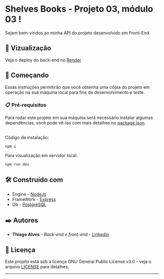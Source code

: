 # Shelves Books - Projeto 03, módulo 03 !

Sejam bem-vindos ao minha API do projeto desenvolvido em Front-End. <br>

## 👀 Vizualização

Veja o deploy do back-end no [Render](https://api-shelves-books.onrender.com/books/api-docs/)

## 🚀 Começando

Essas instruções permitirão que você obtenha uma cópia do projeto em operação na sua máquina local para fins de desenvolvimento e teste.


### 📋 Pré-requisitos

Para rodar este projeto em sua máquina será necessário instalar algumas dependências, você pode vê-las com mais detalhes no [package.json](https://github.com/mthiagoalves/Api-Books/blob/master/package.json). <br><br>

Código de instalação:

```
npm i 
```
Para visualização em servidor local:
```
npm run dev
```


## 🛠️ Construído com

* Engine - [NodeJs](https://nodejs.org/en/docs/)
* FrameWork - [Express](https://expressjs.com/pt-br/guide/routing.html)
* Db - [PostgreSQL](https://www.mongodb.com/docs/atlas/)

## ✒️ Autores

* **Thiago Alves** - *Back-end e front-end* - [Linkedin](https://www.linkedin.com/in/thiago-alves-b05ab2b0/)

## 📄 Licença

Este projeto está sob a licença GNU General Public License v3.0 - veja o arquivo [LICENSE](https://github.com/leotinoco7/MOD2-Proj-Final/blob/main/LICENSE) para detalhes.

---

